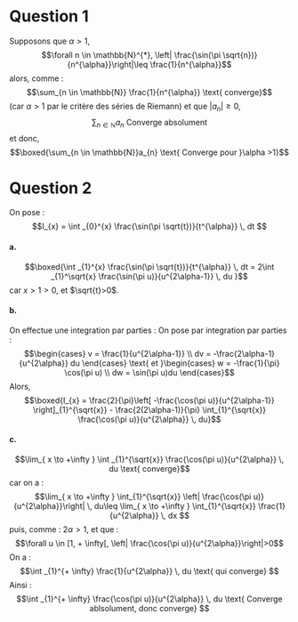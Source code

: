 # Question 1
Supposons que $\alpha >1$, 
$$\forall n \in \mathbb{N}^{*}, \left| \frac{\sin(\pi \sqrt{n})}{n^{\alpha}}\right|\leq \frac{1}{n^{\alpha}}$$
alors, comme : 
$$\sum_{n \in \mathbb{N}} \frac{1}{n^{\alpha}} \text{ converge}$$
(car $\alpha >1$ par le critère des séries de Riemann)
et que $\left| a_{n}\right|\geq 0$, 
$$\sum_{n \in \mathbb{N}} a_{n} \text{ Converge absolument}$$
et donc, 
$$\boxed{\sum_{n \in \mathbb{N}}a_{n} \text{ Converge pour }\alpha >1}$$

# Question 2
On pose : 
$$I_{x} = \int _{0}^{x} \frac{\sin(\pi \sqrt{t})}{t^{\alpha}} \, dt $$
#### a.
$$\boxed{\int _{1}^{x} \frac{\sin(\pi \sqrt{t})}{t^{\alpha}} \, dt = 2\int _{1}^\sqrt{x} \frac{\sin(\pi u)}{u^{2\alpha-1}} \, du }$$
car $x>1>0$, et $\sqrt{t}>0$.

#### b.
On effectue une integration par parties : 
On pose par integration par parties : 
$$\begin{cases} 
v = \frac{1}{u^{2\alpha-1}} \\
dv = -\frac{2\alpha-1}{u^{2\alpha}} du
\end{cases} \text{ et }\begin{cases}
w = -\frac{1}{\pi} \cos(\pi u) \\
dw = \sin(\pi u)du
\end{cases}$$
Alors, 
$$\boxed{I_{x} = \frac{2}{\pi}\left[ -\frac{\cos(\pi u)}{u^{2\alpha-1}} \right]_{1}^{\sqrt{x}} - \frac{2(2\alpha-1)}{\pi} \int_{1}^{\sqrt{x}} \frac{\cos(\pi u)}{u^{2\alpha}} \, du}$$

#### c.
$$\lim_{ x \to +\infty } \int _{1}^{\sqrt{x}} \frac{\cos(\pi u)}{u^{2\alpha}} \, du \text{ converge}$$
car on a : 
$$\lim_{ x \to +\infty } \int_{1}^{\sqrt{x}} \left| \frac{\cos(\pi u)}{u^{2\alpha}}\right| \, du\leq  \lim_{ x \to +\infty } \int_{1}^{\sqrt{x}} \frac{1}{u^{2\alpha}} \, dx $$
puis, comme : $2\alpha > 1$, et que :
$$\forall u \in [1, + \infty[, \left| \frac{\cos(\pi u)}{u^{2\alpha}}\right|>0$$
On a : 
$$\int _{1}^{+ \infty} \frac{1}{u^{2\alpha}} \, du \text{ qui converge} $$
Ainsi : 
$$\int _{1}^{+ \infty} \frac{\cos(\pi u)}{u^{2\alpha}} \, du \text{ Converge ablsolument, donc converge} $$
